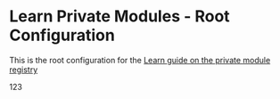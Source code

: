 # Learn Private Modules - Root Configuration

This is the root configuration for the [Learn guide on the private module registry](https://learn.hashicorp.com/terraform/modules/private-modules)

123
